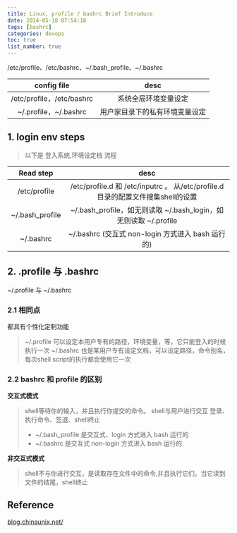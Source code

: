 ```yaml
---
title: Linux, profile / bashrc Brief Introduce
date: 2014-05-18 07:54:16
tags: [bashrc]
categories: devops
toc: true
list_number: true
---
```


/etc/profile、/etc/bashrc、~/.bash_profile、~/.bashrc 

<!--more-->

config file | desc
:-------: | :-------:
/etc/profile，/etc/bashrc | 系统全局环境变量设定
~/.profile，~/.bashrc | 用户家目录下的私有环境变量设定 
 
## 1. login env steps

> 以下是 登入系统,环境设定档 流程

Read step | desc
:-------: | :-------:
/etc/profile | /etc/profile.d 和 /etc/inputrc 。 从/etc/profile.d目录的配置文件搜集shell的设置
~/.bash_profile | ~/.bash_profile，如无则读取 ~/.bash_login，如无则读取 ~/.profile
~/.bashrc | ~/.bashrc (交互式 non-login 方式进入 bash 运行的)

## 2. .profile 与 .bashrc

~/.profile 与 ~/.bashrc 

### 2.1 相同点 

都具有个性化定制功能
 
> ~/.profile 可以设定本用户专有的路径，环境变量，等，它只能登入的时候执行一次 
> ~/.bashrc 也是某用户专有设定文档，可以设定路径，命令别名，每次shell script的执行都会使用它一次 

### 2.2 bashrc 和 profile 的区别

**交互式模式**

> shell等待你的输入，并且执行你提交的命令。 shell与用户进行交互 登录、执行命令、签退、shell终止 
>
> - ~/.bash_profile 是交互式、login 方式进入 bash 运行的 
> - ~/.bashrc 是交互式 non-login 方式进入 bash 运行的 

**非交互式模式**

> shell不与你进行交互，是读取存在文件中的命令,并且执行它们。当它读到文件的结尾，shell终止

## Reference

[blog.chinaunix.net/][1]

[1]: http://blog.chinaunix.net/uid-26435987-id-3400127.html
